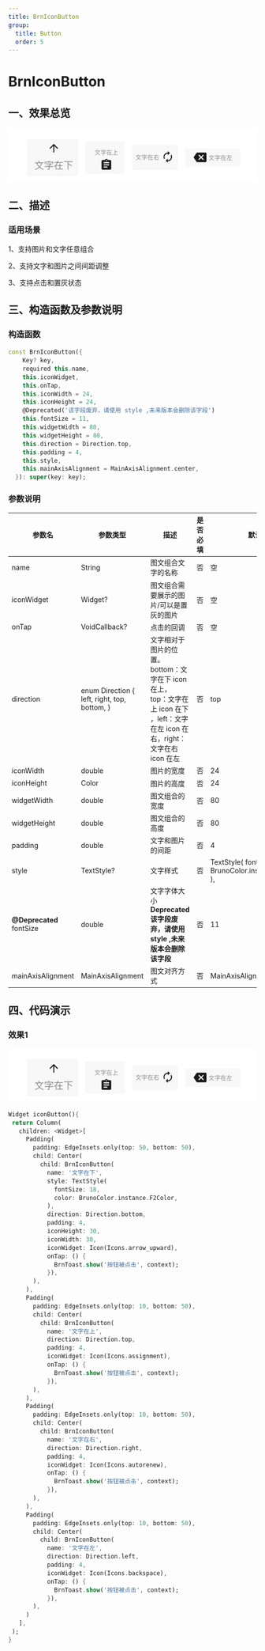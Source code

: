 ```yaml
---
title: BrnIconButton
group:
  title: Button
  order: 5
---
```



# BrnIconButton

## 一、效果总览

<img src="./img/BrnIconButtonIntro.png" alt="demo"  />

## 二、描述

### 适用场景

1、支持图片和文字任意组合

2、支持文字和图片之间间距调整

3、支持点击和置灰状态

## 三、构造函数及参数说明

### 构造函数

``` dart
const BrnIconButton({
    Key? key,
    required this.name,
    this.iconWidget,
    this.onTap,
    this.iconWidth = 24,
    this.iconHeight = 24,
    @Deprecated('该字段废弃，请使用 style ,未来版本会删除该字段')
    this.fontSize = 11,
    this.widgetWidth = 80,
    this.widgetHeight = 80,
    this.direction = Direction.top,
    this.padding = 4,
    this.style,
    this.mainAxisAlignment = MainAxisAlignment.center,
  }): super(key: key);
```

### 参数说明

| 参数名                       | 参数类型                                     | 描述                                                         | 是否必填 | 默认值                                                       |
| ---------------------------- | -------------------------------------------- | ------------------------------------------------------------ | -------- | ------------------------------------------------------------ |
| name                         | String                                       | 图文组合文字的名称                                           | 否       | 空                                                           |
| iconWidget                   | Widget?                                      | 图文组合需要展示的图片/可以是置灰的图片                      | 否       | 空                                                           |
| onTap                        | VoidCallback?                                | 点击的回调                                                   | 否       | 空                                                           |
| direction                    | enum Direction { left, right, top, bottom, } | 文字相对于图片的位置。 bottom：文字在下 icon 在上， top：文字在上 icon 在下 ，left：文字在左 icon 在右，right：文字在右 icon 在左 | 否       | top                                                          |
| iconWidth                    | double                                       | 图片的宽度                                                   | 否       | 24                                                           |
| iconHeight                   | Color                                        | 图片的高度                                                   | 否       | 24                                                           |
| widgetWidth                  | double                                       | 图文组合的宽度                                               | 否       | 80                                                           |
| widgetHeight                 | double                                       | 图文组合的高度                                               | 否       | 80                                                           |
| padding                      | double                                       | 文字和图片的间距                                             | 否       | 4                                                            |
| style                        | TextStyle?                                   | 文字样式                                                     | 否       | TextStyle( fontSize: 11, color: BrunoColor.instance.F2Color, ), |
| **@Deprecated**<br/>fontSize | double                                       | 文字字体大小<br>**Deprecated 该字段废弃，请使用 style ,未来版本会删除该字段** | 否       | 11                                                           |
| mainAxisAlignment            | MainAxisAlignment                            | 图文对齐方式                                                 | 否       | MainAxisAlignment.center                                     |

## 四、代码演示

### 效果1

![demo](./img/BrnIconButtonIntro.png)

``` dart
Widget iconButton(){
 return Column(
   children: <Widget>[
     Padding(
       padding: EdgeInsets.only(top: 50, bottom: 50),
       child: Center(
         child: BrnIconButton(
           name: '文字在下',
           style: TextStyle(
             fontSize: 18,
             color: BrunoColor.instance.F2Color,
           ),
           direction: Direction.bottom,
           padding: 4,
           iconHeight: 30,
           iconWidth: 30,
           iconWidget: Icon(Icons.arrow_upward),
           onTap: () {
             BrnToast.show('按钮被点击', context);
           }),
       ),
     ),
     Padding(
       padding: EdgeInsets.only(top: 10, bottom: 50),
       child: Center(
         child: BrnIconButton(
           name: '文字在上',
           direction: Direction.top,
           padding: 4,
           iconWidget: Icon(Icons.assignment),
           onTap: () {
             BrnToast.show('按钮被点击', context);
           }),
       ),
     ),
     Padding(
       padding: EdgeInsets.only(top: 10, bottom: 50),
       child: Center(
         child: BrnIconButton(
           name: '文字在右',
           direction: Direction.right,
           padding: 4,
           iconWidget: Icon(Icons.autorenew),
           onTap: () {
             BrnToast.show('按钮被点击', context);
           }),
       ),
     ),
     Padding(
       padding: EdgeInsets.only(top: 10, bottom: 50),
       child: Center(
         child: BrnIconButton(
           name: '文字在左',
           direction: Direction.left,
           padding: 4,
           iconWidget: Icon(Icons.backspace),
           onTap: () {
             BrnToast.show('按钮被点击', context);
           }),
       ),
     )
   ],
 );
}
```
